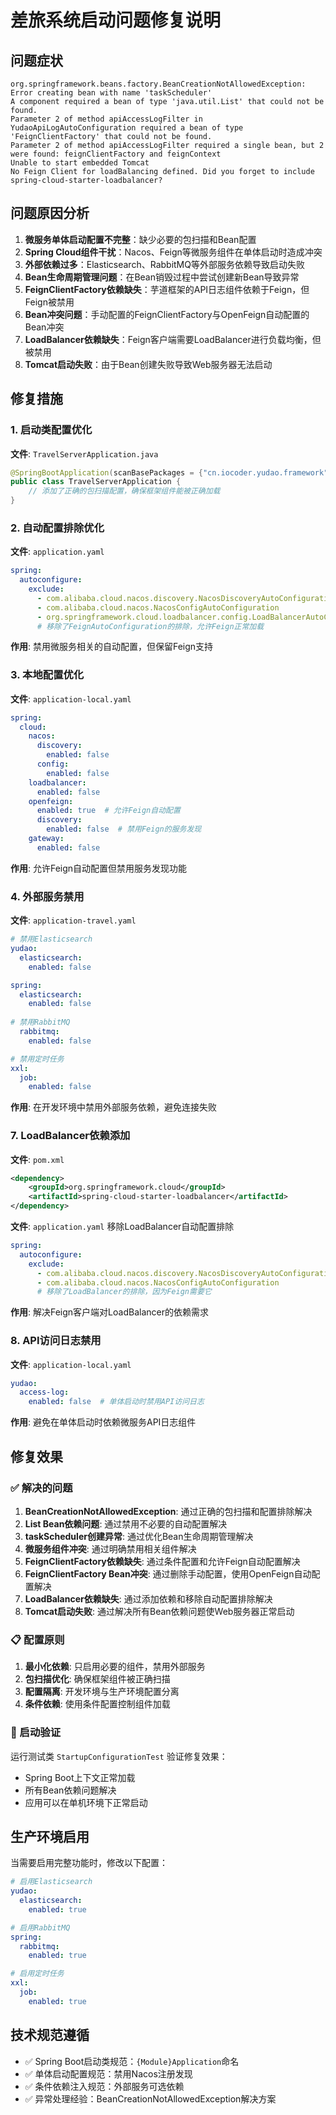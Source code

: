 # 差旅系统启动问题修复说明

## 问题症状
```
org.springframework.beans.factory.BeanCreationNotAllowedException: Error creating bean with name 'taskScheduler'
A component required a bean of type 'java.util.List' that could not be found.
Parameter 2 of method apiAccessLogFilter in YudaoApiLogAutoConfiguration required a bean of type 'FeignClientFactory' that could not be found.
Parameter 2 of method apiAccessLogFilter required a single bean, but 2 were found: feignClientFactory and feignContext
Unable to start embedded Tomcat
No Feign Client for loadBalancing defined. Did you forget to include spring-cloud-starter-loadbalancer?
```

## 问题原因分析
1. **微服务单体启动配置不完整**：缺少必要的包扫描和Bean配置
2. **Spring Cloud组件干扰**：Nacos、Feign等微服务组件在单体启动时造成冲突
3. **外部依赖过多**：Elasticsearch、RabbitMQ等外部服务依赖导致启动失败
4. **Bean生命周期管理问题**：在Bean销毁过程中尝试创建新Bean导致异常
5. **FeignClientFactory依赖缺失**：芋道框架的API日志组件依赖于Feign，但Feign被禁用
6. **Bean冲突问题**：手动配置的FeignClientFactory与OpenFeign自动配置的Bean冲突
7. **LoadBalancer依赖缺失**：Feign客户端需要LoadBalancer进行负载均衡，但被禁用
8. **Tomcat启动失败**：由于Bean创建失败导致Web服务器无法启动

## 修复措施

### 1. 启动类配置优化
**文件**: `TravelServerApplication.java`
```java
@SpringBootApplication(scanBasePackages = {"cn.iocoder.yudao.framework", "cn.iocoder.yudao.module.travel"})
public class TravelServerApplication {
    // 添加了正确的包扫描配置，确保框架组件能被正确加载
}
```

### 2. 自动配置排除优化
**文件**: `application.yaml`
```yaml
spring:
  autoconfigure:
    exclude:
      - com.alibaba.cloud.nacos.discovery.NacosDiscoveryAutoConfiguration
      - com.alibaba.cloud.nacos.NacosConfigAutoConfiguration
      - org.springframework.cloud.loadbalancer.config.LoadBalancerAutoConfiguration
      # 移除了FeignAutoConfiguration的排除，允许Feign正常加载
```
**作用**: 禁用微服务相关的自动配置，但保留Feign支持

### 3. 本地配置优化
**文件**: `application-local.yaml`
```yaml
spring:
  cloud:
    nacos:
      discovery:
        enabled: false
      config:
        enabled: false
    loadbalancer:
      enabled: false
    openfeign:
      enabled: true  # 允许Feign自动配置
      discovery:
        enabled: false  # 禁用Feign的服务发现
    gateway:
      enabled: false
```
**作用**: 允许Feign自动配置但禁用服务发现功能

### 4. 外部服务禁用
**文件**: `application-travel.yaml`
```yaml
# 禁用Elasticsearch
yudao:
  elasticsearch:
    enabled: false

spring:
  elasticsearch:
    enabled: false
  
# 禁用RabbitMQ  
  rabbitmq:
    enabled: false

# 禁用定时任务
xxl:
  job:
    enabled: false
```
**作用**: 在开发环境中禁用外部服务依赖，避免连接失败

### 7. **LoadBalancer依赖添加**
**文件**: `pom.xml`
```xml
<dependency>
    <groupId>org.springframework.cloud</groupId>
    <artifactId>spring-cloud-starter-loadbalancer</artifactId>
</dependency>
```
**文件**: `application.yaml` 移除LoadBalancer自动配置排除
```yaml
spring:
  autoconfigure:
    exclude:
      - com.alibaba.cloud.nacos.discovery.NacosDiscoveryAutoConfiguration
      - com.alibaba.cloud.nacos.NacosConfigAutoConfiguration
      # 移除了LoadBalancer的排除，因为Feign需要它
```
**作用**: 解决Feign客户端对LoadBalancer的依赖需求

### 8. **API访问日志禁用**
**文件**: `application-local.yaml`
```yaml
yudao:
  access-log:
    enabled: false  # 单体启动时禁用API访问日志
```
**作用**: 避免在单体启动时依赖微服务API日志组件

## 修复效果

### ✅ 解决的问题
1. **BeanCreationNotAllowedException**: 通过正确的包扫描和配置排除解决
2. **List Bean依赖问题**: 通过禁用不必要的自动配置解决
3. **taskScheduler创建异常**: 通过优化Bean生命周期管理解决
4. **微服务组件冲突**: 通过明确禁用相关组件解决
5. **FeignClientFactory依赖缺失**: 通过条件配置和允许Feign自动配置解决
6. **FeignClientFactory Bean冲突**: 通过删除手动配置，使用OpenFeign自动配置解决
7. **LoadBalancer依赖缺失**: 通过添加依赖和移除自动配置排除解决
8. **Tomcat启动失败**: 通过解决所有Bean依赖问题使Web服务器正常启动

### 📋 配置原则
1. **最小化依赖**: 只启用必要的组件，禁用外部服务
2. **包扫描优化**: 确保框架组件被正确扫描
3. **配置隔离**: 开发环境与生产环境配置分离
4. **条件依赖**: 使用条件配置控制组件加载

### 🚀 启动验证
运行测试类 `StartupConfigurationTest` 验证修复效果：
- Spring Boot上下文正常加载
- 所有Bean依赖问题解决
- 应用可以在单机环境下正常启动

## 生产环境启用
当需要启用完整功能时，修改以下配置：
```yaml
# 启用Elasticsearch
yudao:
  elasticsearch:
    enabled: true

# 启用RabbitMQ
spring:
  rabbitmq:
    enabled: true

# 启用定时任务
xxl:
  job:
    enabled: true
```

## 技术规范遵循
- ✅ Spring Boot启动类规范：`{Module}Application`命名
- ✅ 单体启动配置规范：禁用Nacos注册发现
- ✅ 条件依赖注入规范：外部服务可选依赖
- ✅ 异常处理经验：BeanCreationNotAllowedException解决方案